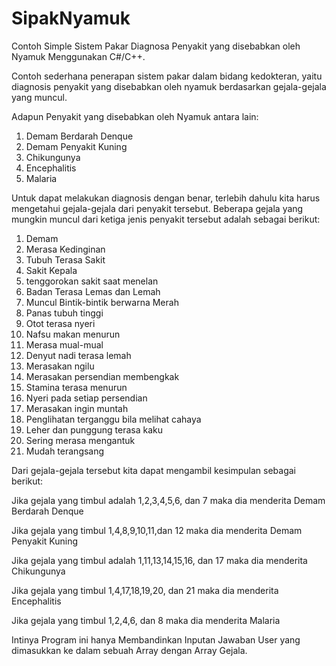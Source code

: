 SipakNyamuk
===========

Contoh Simple Sistem Pakar Diagnosa Penyakit yang disebabkan oleh Nyamuk Menggunakan C#/C++.  

Contoh sederhana penerapan sistem pakar dalam bidang kedokteran, yaitu diagnosis penyakit yang disebabkan oleh nyamuk berdasarkan gejala-gejala yang muncul. 

Adapun Penyakit yang disebabkan oleh Nyamuk antara lain:

1. Demam Berdarah Denque
2. Demam Penyakit Kuning
3. Chikungunya
4. Encephalitis
5. Malaria

Untuk dapat melakukan diagnosis dengan benar, terlebih dahulu kita harus mengetahui gejala-gejala dari penyakit tersebut. Beberapa gejala yang mungkin muncul dari ketiga jenis penyakit tersebut adalah sebagai berikut:

1. Demam
2. Merasa Kedinginan
3. Tubuh Terasa Sakit
4. Sakit Kepala
5. tenggorokan sakit saat menelan
6. Badan Terasa Lemas dan Lemah
7. Muncul Bintik-bintik berwarna Merah
8. Panas tubuh tinggi
9. Otot terasa nyeri
10. Nafsu makan menurun
11. Merasa mual-mual
12. Denyut nadi terasa lemah
13. Merasakan ngilu
14. Merasakan persendian membengkak
15. Stamina terasa menurun
16. Nyeri pada setiap persendian
17. Merasakan ingin muntah
18. Penglihatan terganggu bila melihat cahaya
19. Leher dan punggung terasa kaku
20. Sering merasa mengantuk
21. Mudah terangsang

Dari gejala-gejala tersebut kita dapat mengambil kesimpulan sebagai berikut:

Jika gejala yang timbul adalah 1,2,3,4,5,6, dan 7 maka dia menderita Demam Berdarah Denque

Jika gejala yang timbul 1,4,8,9,10,11,dan 12 maka dia menderita Demam Penyakit Kuning

Jika gejala yang timbul adalah 1,11,13,14,15,16, dan 17 maka dia menderita Chikungunya

Jika gejala yang timbul 1,4,17,18,19,20, dan 21 maka dia menderita Encephalitis

Jika gejala yang timbul 1,2,4,6, dan 8 maka dia menderita Malaria


Intinya Program ini hanya Membandinkan Inputan Jawaban User yang dimasukkan ke dalam sebuah Array dengan Array Gejala.

